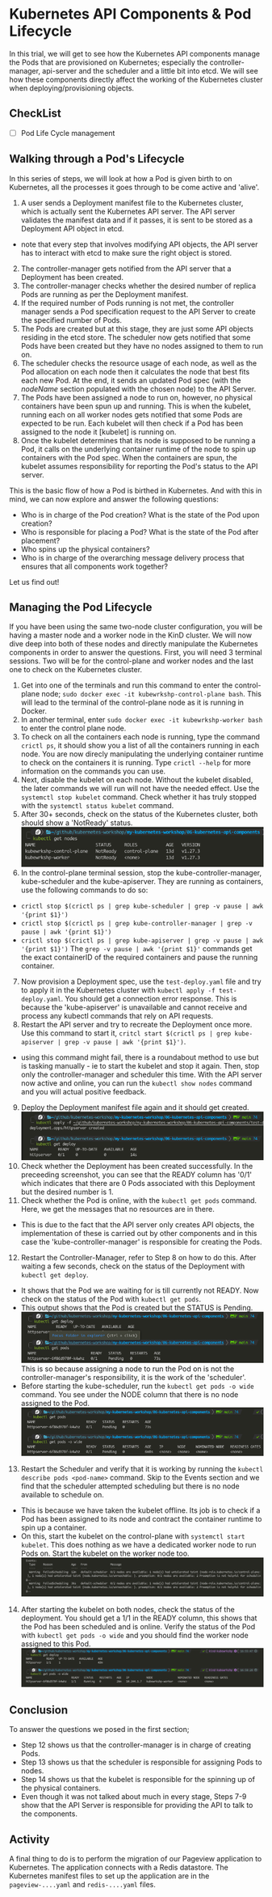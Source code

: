 # Kubernetes API Components & Pod Lifecycle

In this trial, we will get to see how the Kubernetes API components manage the Pods that are provisioned on Kubernetes; especially the controller-manager, api-server and the scheduler and a little bit into etcd.
We will see how these components directly affect the working of the Kubernetes cluster when deploying/provisioning objects.

## CheckList
- [ ] Pod Life Cycle management 

## Walking through a Pod's Lifecycle
In this series of steps, we will look at how a Pod is given birth to on Kubernetes, all the processes it goes through to be come active and 'alive'.
1. A user sends a Deployment manifest file to the Kubernetes cluster, which is actually sent the Kubernetes API server. The API server validates the manifest data and if it passes, it is sent to be stored as a Deployment API object in etcd.
  - note that every step that involves modifying API objects, the API server has to interact with etcd to make sure the right object is stored.
2. The controller-manager gets notified from the API server that a Deployment has been created.
3. The controller-manager checks whether the desired number of replica Pods are running as per the Deployment manifest.
4. If the required number of Pods running is not met, the controller manager sends a Pod specification request to the API Server to create the specified number of Pods.
5. The Pods are created but at this stage, they are just some API objects residing in the etcd store. The scheduler now gets notified that some Pods have been created but they have no nodes assigned to them to run on.
6. The scheduler checks the resource usage of each node, as well as the Pod allocation on each node then it calculates the node that best fits each new Pod. At the end, it sends an updated Pod spec (with the *nodeName* section populated with the chosen node) to the API Server.
7. The Pods have been assigned a node to run on, however, no physical containers have been spun up and running. This is when the kubelet, running each on all worker nodes gets notified that some Pods are expected to be run. Each kubelet will then check if a Pod has been assigned to the node it [kubelet] is running on.
8. Once the kubelet determines that its node is supposed to be running a Pod, it calls on the underlying container runtime of the node to spin up containers with the Pod spec. When the containers are spun, the kubelet assumes responsibility for reporting the Pod's status to the API server.

This is the basic flow of how a Pod is birthed in Kubernetes.
And with this in mind, we can now explore and answer the following questions: 
  - Who is in charge of the Pod creation? What is the state of the Pod upon creation?
  - Who is responsible for placing a Pod? What is the state of the Pod after placement?
  - Who spins up the physical containers?
  - Who is in charge of the overarching message delivery process that ensures that all components work together?

Let us find out!

## Managing the Pod Lifecycle
If you have been using the same two-node cluster configuration, you will be having a master node and a worker node in the KinD cluster.
We will now dive deep into both of these nodes and directly manipulate the Kubernetes components in order to answer the questions.
First, you will need 3 terminal sessions. Two will be for the control-plane and worker nodes and the last one to check on the Kubernetes cluster.
1. Get into one of the terminals and run this command to enter the control-plane node; `sudo docker exec -it kubewrkshp-control-plane bash`. This will lead to the terminal of the control-plane node as it is running in Docker.
2. In another terminal, enter `sudo docker exec -it kubewrkshp-worker bash` to enter the control plane node.
3. To check on all the containers each node is running, type the command `crictl ps`, it should show you a list of all the containers running in each node. You are now direcly manipulating the underlying container runtime to check on the containers it is running. Type `crictl --help` for more information on the commands you can use.
4. Next, disable the kubelet on each node. Without the kubelet disabled, the later commands we will run will not have the needed effect. Use the `systemctl stop kubelet` command. Check whether it has truly stopped with the `systemctl status kubelet` command.
5. After 30+ seconds, check on the status of the Kubernetes cluster, both should show a 'NotReady' status. ![](./assets/kind-kubelet-stop.png)
6. In the control-plane terminal session, stop the kube-controller-manager, kube-scheduler and the kube-apiserver. They are running as containers, use the following commands to do so:
  - `crictl stop $(crictl ps | grep kube-scheduler | grep -v pause | awk '{print $1}')`
  - `crictl stop $(crictl ps | grep kube-controller-manager | grep -v pause | awk '{print $1}')`
  - `crictl stop $(crictl ps | grep kube-apiserver | grep -v pause | awk '{print $1}')`
The `grep -v pause | awk '{print $1}'` commands get the exact containerID of the required containers and pause the running container.
7. Now provision a Deployment spec, use the `test-deploy.yaml` file and try to apply it in the Kubernetes cluster with `kubectl apply -f test-deploy.yaml`.
You should get a connection error response. This is because the 'kube-apiserver' is unavailable and cannot receive and process any kubectl commands that rely on API requests.
8. Restart the API server and try to recreate the Deployment once more. Use this command to start it, `critcl start $(crictl ps | grep kube-apiserver | grep -v pause | awk '{print $1}')`.
  - using this command might fail, there is a roundabout method to use but is tasking manually - ie to start the kubelet and stop it again. Then, stop only the controller-manager and scheduler this time.
With the API server now active and online, you can run the `kubectl show nodes` command and you will actual positive feedback.
9. Deploy the Deployment manifest file again and it should get created. ![](./assets/kind-apiserver-start.png)
10. Check whether the Deployment has been created successfully. In the preceeding screenshot, you can see that the READY column has '0/1' which indicates that there are 0 Pods associated with this Deployment but the desired number is 1.
11. Check whether the Pod is online, with the `kubectl get pods` command. Here, we get the messages that no resources are in there. 
- This is due to the fact that the API server only creates API objects, the implementation of these is carried out by other components and in this case the 'kube-controller-manager' is responsible for creating the Pods.
12. Restart the Controller-Manager, refer to Step 8 on how to do this. After waiting a few seconds, check on the status of the Deployment with `kubectl get deploy`. 
- It shows that the Pod we are waiting for is till currently not READY. Now check on the status of the Pod with `kubectl get pods`. 
- This output shows that the Pod is created but the STATUS is Pending. ![](./assets/kind-controllermanager-start.png) This is so because assigning a node to run the Pod on is not the controller-manager's responsibility, it is the work of the 'scheduler'. 
- Before starting the kube-scheduler, run the `kubectl get pods -o wide` command. You see under the NODE column that there is no node assigned to the Pod. ![](./assets/kind-controllermanager-start02.png)
13. Restart the Scheduler and verify that it is working by running the `kubectl describe pods <pod-name>` command. Skip to the Events section and we find that the scheduler attempted scheduling but there is no node available to schedule on.
- This is because we have taken the kubelet offline. Its job is to check if a Pod has been assigned to its node and contract the container runtime to spin up a container. 
- On this, start the kubelet on the control-plane with `systemctl start kubelet`. This does nothing as we have a dedicated worker node to run Pods on. Start the kubelet on the worker node too. ![](./assets/kind-scheduler-start.png)
14. After starting the kubelet on both nodes, check the status of the deployment. You should get a 1/1 in the READY column, this shows that the Pod has been scheduled and is online. Verify the status of the Pod with `kubectl get pods -o wide` and you should find the worker node assigned to this Pod. ![](./assets/kind-kubelet-start.png)

## Conclusion
To answer the questions we posed in the first section; 
  - Step 12 shows us that the controller-manager is in charge of creating Pods.
  - Step 13 shows us that the scheduler is responsible for assigning Pods to nodes.
  - Step 14 shows us that the kubelet is responsible for the spinning up of the physical containers.
  - Even though it was not talked about much in every stage, Steps 7-9 show that the API Server is responsible for providing the API to talk to the components.

## Activity
A final thing to do is to perform the migration of our Pageview application to Kubernetes.
The application connects with a Redis datastore. 
The Kubernetes manifest files to set up the application are in the `pageview-....yaml` and `redis-....yaml` files.